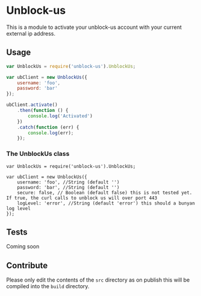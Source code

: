 # Unblock-us

This is a module to activate your unblock-us account with your current external ip address.

## Usage

```js
var UnblockUs = require('unblock-us').UnblockUs;

var ubClient = new UnblockUs({
    username: 'foo',
    password: 'bar'
});

ubClient.activate()
    .then(function () {
        console.log('Activated')
    })
    .catch(function (err) {
        console.log(err);
    });
```

### The UnblockUs class

```
var UnblockUs = require('unblock-us').UnblockUs;

var ubClient = new UnblockUs({
    username: 'foo', //String (default '')
    password: 'bar', //String (default '')
    secure: false, // Boolean (default false) this is not tested yet. If true, the curl calls to unblock us will over port 443
    logLevel: 'error', //String (default 'error') this should a bunyan log level 
});
```


## Tests

Coming soon

## Contribute

Please only edit the contents of the `src` directory as on publish this will be compiled into the `build` directory.